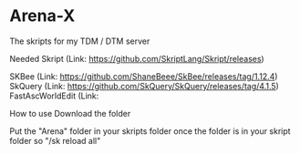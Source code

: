 # Arena-X
The skripts for my TDM / DTM server

Needed
  Skript (Link: https://github.com/SkriptLang/Skript/releases)

SKBee (Link: https://github.com/ShaneBeee/SkBee/releases/tag/1.12.4)
SkQuery (Link: https://github.com/SkQuery/SkQuery/releases/tag/4.1.5)
FastAscWorldEdit (Link: 

How to use
Download the folder

Put the "Arena" folder in your skripts folder
once the folder is in your skript folder so "/sk reload all"
